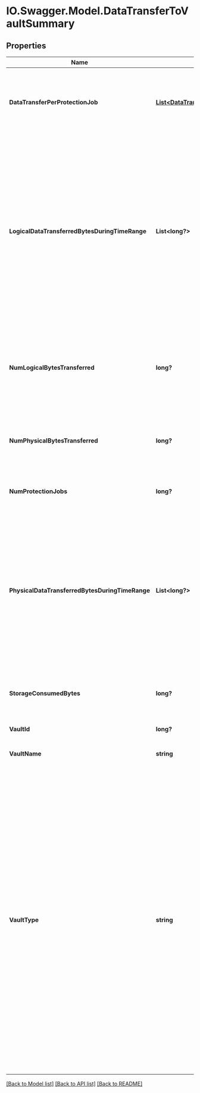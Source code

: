 # IO.Swagger.Model.DataTransferToVaultSummary
## Properties

Name | Type | Description | Notes
------------ | ------------- | ------------- | -------------
**DataTransferPerProtectionJob** | [**List&lt;DataTransferToVaultPerProtectionJob&gt;**](DataTransferToVaultPerProtectionJob.md) | Specifies the data transfer summary statistics for each Protection Job that is transferring data from this Cohesity Cluster to this Vault (External Target). | [optional] 
**LogicalDataTransferredBytesDuringTimeRange** | **List&lt;long?&gt;** | Specifies the logical data transferred from this Cohesity Cluster to this Vault during the time period specified using the startTimeMsecs and endTimeMsecs parameters. For each day in the time period, an array element is returned, for example if 7 days are specified, 7 array elements are returned. The logical size is when the data is fully hydrated or expanded. | [optional] 
**NumLogicalBytesTransferred** | **long?** | Specifies the total number of logical bytes that are transferred from this Cohesity Cluster to this Vault. The logical size is when the data is fully hydrated or expanded. | [optional] 
**NumPhysicalBytesTransferred** | **long?** | Specifies the total number of physical bytes that are transferred from this Cohesity Cluster to this Vault. | [optional] 
**NumProtectionJobs** | **long?** | Specifies the number of Protection Jobs that transfer data to this Vault. | [optional] 
**PhysicalDataTransferredBytesDuringTimeRange** | **List&lt;long?&gt;** | Specifies the physical data transferred from this Cohesity Cluster to this Vault during the time period specified using the startTimeMsecs and endTimeMsecs parameters. For each day in the time period, an array element is returned, for example if 7 days are specified, 7 array elements are returned. | [optional] 
**StorageConsumedBytes** | **long?** | Specifies the storage consumed on the Vault as of last day in the specified time range. | [optional] 
**VaultId** | **long?** | The vault Id associated with the vault. | [optional] 
**VaultName** | **string** | Specifies the name of the Vault (External Target). | [optional] 
**VaultType** | **string** | Specifies the type of Vault. &#39;kNearline&#39; indicates a Google Nearline Vault. &#39;kColdline&#39; indicates a Google Coldline Vault. &#39;kGlacier&#39; indicates a AWS Glacier Vault. &#39;kS3&#39; indicates a AWS S3 Vault. &#39;kAzureStandard&#39; indicates a Microsoft Azure Standard Vault. &#39;kS3Compatible&#39; indicates a AWS S3 Compatible Vault. (See the online help for supported types.) &#39;kQStarTape&#39; indicates a QStar Tape Vault. &#39;kGoogleStandard&#39; indicates a Google Standard Vault. &#39;kGoogleDRA&#39; indicates a Google DRA Vault. &#39;kAWSGovCloud&#39; indicates a AWS Gov Cloud Vault. &#39;kNAS&#39; indicates a NAS Vault. &#39;kAzureGovCloud&#39; indicates an Microsoft Azure Gov Cloud Vault. | [optional] 

[[Back to Model list]](../README.md#documentation-for-models) [[Back to API list]](../README.md#documentation-for-api-endpoints) [[Back to README]](../README.md)

